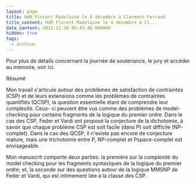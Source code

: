 ```yaml
---
layout: page
title: HdR Florent Madelaine le 4 décembre à Clermont-Ferrand
title_content: HdR Florent Madelaine le 4 décembre à Cl...
date_content: 2012-11-30 08:43:46.000000
hidden: true
tags:
  - archive
---
```

Pour plus de détails concernant la journée de soutenance, le jury et accéder
au mémoire, voir ici.



Résumé



Mon travail s'articule autour des problèmes de satisfaction de  contraintes
(CSP) et de leurs extensions comme les problèmes de  contraintes quantifiés
(QCSP), la question essentielle étant de  comprendre leur complexité. Ceux-
ci peuvent être vus comme des  problèmes de model-checking pour certains
fragments de la logique  du premier ordre. Dans le cas des CSP, Feder et
Vardi ont proposé  la conjecture de la dichotomie, à savoir que chaque
problème CSP  est soit facile (dans P) soit difficile (NP-complet). Dans le
cas  des QCSP, il n'existe pas encore de conjecture mature, mais une 
trichotomie entre P, NP-complet et Pspace-complet est  envisageable.



Mon manuscrit comporte deux parties: la première sur la complexité du model
checking  pour les fragments syntaxiques de la logique du premier ordre; et,
 la seconde sur des questions autour de la logique MMSNP de  Feder et
Vardi, qui est intimement liée à la classe des  CSP.

